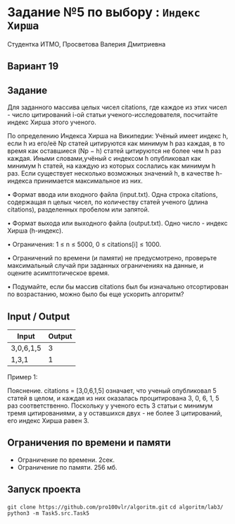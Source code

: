 # Задание №5 по выбору : `Индекс Хирша`

Студентка ИТМО, Просветова Валерия Дмитриевна

## Вариант 19

## Задание 

Для заданного массива целых чисел citations, где каждое из этих чисел - число
цитирований i-ой статьи ученого-исследователя, посчитайте индекс Хирша этого
ученого.

По определению Индекса Хирша на Википедии: Учёный имеет индекс h, если
h из его/её Np статей цитируются как минимум h раз каждая, в то время как оставшиеся (Np − h) статей цитируются не более чем h раз каждая. Иными словами,учёный с индексом h опубликовал как минимум h статей, на каждую из которых сослались как минимум h раз. Если существует несколько возможных значений h, в качестве h-индекса принимается максимальное из них.

• Формат ввода или входного файла (input.txt). Одна строка citations, содержащая n целых чисел, по количеству статей ученого (длина citations),
разделенных пробелом или запятой.

• Формат выхода или выходного файла (output.txt). Одно число - индекс Хирша (h-индекс).

• Ограничения: 1 ≤ n ≤ 5000, 0 ≤ citations[i] ≤ 1000.

• Ограничений по времени (и памяти) не предусмотрено, проверьте максимальный случай при заданных ограничениях на данные, и оцените асимптотическое время.

• Подумайте, если бы массив citations был бы изначально отсортирован по
возрастанию, можно было бы еще ускорить алгоритм?

## Input / Output 

| Input    | Output   |
|----------|----------|
| 3,0,6,1,5| 3        | 
| 1,3,1    | 1        |

Пример 1:

Пояснение. citations = [3,0,6,1,5] означает, что ученый опубликовал 5 статей в целом, и каждая из них оказалась процитирована 3, 0, 6, 1, 5 раз
соответственно. Поскольку у ученого есть 3 статьи с минимум тремя цитированиями, а у оставшихся двух - не более 3 цитирований, его индекс
Хирша равен 3.

## Ограничения по времени и памяти

- Ограничение по времени. 2сек.
- Ограничение по памяти. 256 мб.


## Запуск проекта

`git clone https://github.com/pro100vlr/algoritm.git`
`cd algoritm/lab3/`  
`python3 -m Task5.src.Task5` 